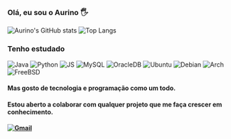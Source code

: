 ### Olá, eu sou o Aurino 🖐️
![Aurino's GitHub stats](https://github-readme-stats.vercel.app/api?username=AurinoMSMF&theme=dracula&show_icons=true)
![Top Langs](https://github-readme-stats.vercel.app/api/top-langs/?username=AurinoMSMF&hide_progress=true&theme=dracula)
### Tenho estudado
<img src="https://img.shields.io/badge/Java-ED8B00?style=for-the-badge&logo=openjdk&logoColor=white" alt="Java"> <img src="https://img.shields.io/badge/Python-14354C?style=for-the-badge&logo=python&logoColor=white" alt="Python"> <img src="https://img.shields.io/badge/JavaScript-323330?style=for-the-badge&logo=javascript&logoColor=F7DF1E" alt="JS"> <img src="https://img.shields.io/badge/MySQL-005C84?style=for-the-badge&logo=mysql&logoColor=white" alt="MySQL"> <img src="https://img.shields.io/badge/Oracle-F80000?style=for-the-badge&logo=Oracle&logoColor=white" alt="OracleDB"> <img src="https://img.shields.io/badge/Ubuntu-E95420?style=for-the-badge&logo=ubuntu&logoColor=white" alt="Ubuntu"> <img src="https://img.shields.io/badge/Debian-A81D33?style=for-the-badge&logo=debian&logoColor=white" alt="Debian"> <img src="https://img.shields.io/badge/Arch_Linux-1793D1?style=for-the-badge&logo=arch-linux&logoColor=white" alt="Arch"> <img src="https://img.shields.io/badge/freebsd-AB2B28?style=for-the-badge&logo=freebsd&logoColor=white" alt="FreeBSD">

#### Mas gosto de tecnologia e programação como um todo.

#### Estou aberto a colaborar com qualquer projeto que me faça crescer em conhecimento.
#### [![Gmail](https://img.shields.io/badge/Gmail-D14836?style=for-the-badge&logo=gmail&logoColor=white)](aurinodoc@gmail.com)
